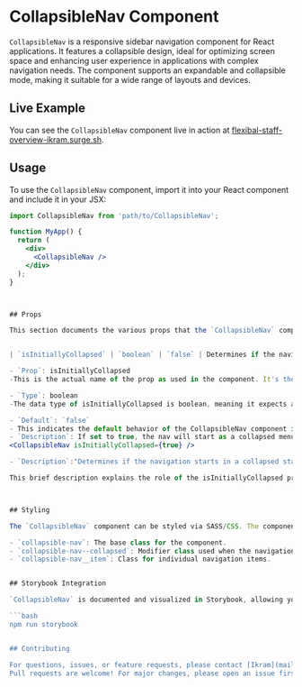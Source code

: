# CollapsibleNav Component

`CollapsibleNav` is a responsive sidebar navigation component for React applications. It features a collapsible design, ideal for optimizing screen space and enhancing user experience in applications with complex navigation needs. The component supports an expandable and collapsible mode, making it suitable for a wide range of layouts and devices.

## Live Example

You can see the `CollapsibleNav` component live in action at [flexibal-staff-overview-ikram.surge.sh](http://flexibal-staff-overview-ikram.surge.sh).

## Usage

To use the `CollapsibleNav` component, import it into your React component and include it in your JSX:

````jsx
import CollapsibleNav from 'path/to/CollapsibleNav';

function MyApp() {
  return (
    <div>
      <CollapsibleNav />
    </div>
  );
}



## Props

This section documents the various props that the `CollapsibleNav` component accepts:


| `isInitiallyCollapsed` | `boolean` | `false` | Determines if the navigation starts in a collapsed state.|

- `Prop`: isInitiallyCollapsed
-This is the actual name of the prop as used in the component. It's the identifier you'll use when passing data to the component.

- `Type`: boolean
-The data type of isInitiallyCollapsed is boolean, meaning it expects a true or false value. This is important for developers to know because it tells them what kind of data they need to provide for this prop.

- `Default`: `false`
- This indicates the default behavior of the CollapsibleNav component if the isInitiallyCollapsed prop is not explicitly provided. In this case, if you don’t specify the isInitiallyCollapsed prop when using CollapsibleNav, it will default to false, meaning the navigation will be expanded by default.
- `Description`: If set to true, the nav will start as a collapsed menu.
<CollapsibleNav isInitiallyCollapsed={true} />

- `Description`:"Determines if the navigation starts in a collapsed state."

This brief description explains the role of the isInitiallyCollapsed prop. When set to true, the navigation component will initially render in a collapsed state. When false or not provided, the component will start in an expanded state. This prop is useful for controlling the initial presentation of the navigation based on user preferences, screen size, or other factors.



## Styling

The `CollapsibleNav` component can be styled via SASS/CSS. The component uses BEM naming conventions, making it easy to understand and customize its styling. The primary classes used are:

- `collapsible-nav`: The base class for the component.
- `collapsible-nav--collapsed`: Modifier class used when the navigation is collapsed.
- `collapsible-nav__item`: Class for individual navigation items.


## Storybook Integration

`CollapsibleNav` is documented and visualized in Storybook, allowing you to interact with its props and see different states and variations. Run Storybook locally to explore the component:

```bash
npm run storybook


## Contributing

For questions, issues, or feature requests, please contact [Ikram](mailto:ikramlam26@gmail.com). Contributions to the `CollapsibleNav` component are welcome. Please ensure that your contributions adhere to the existing coding and styling standards.
Pull requests are welcome! For major changes, please open an issue first to discuss what you would

````
